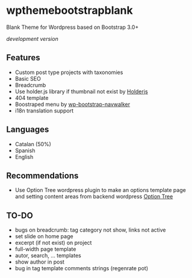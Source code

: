 # wpthemebootstrapblank
Blank Theme for Wordpress based on Bootstrap 3.0+

*development version*

## Features
- Custom post type projects with taxonomies
- Basic SEO
- Breadcrumb
- Use holder.js library if thumbnail not exist by [Holderjs](https://github.com/imsky/holder)
- 404 template
- Boostraped menu by [wp-bootstrap-navwalker](https://github.com/twittem/wp-bootstrap-navwalker)
- i18n translation support

## Languages
- Catalan (50%)
- Spanish
- English

## Recommendations
- Use Option Tree wordpress plugin to make an options template page and setting content areas from backend wordpress [Option Tree](https://wordpress.org/plugins/option-tree/)

## TO-DO
- bugs on breadcrumb: tag category not show, links not active
- set slide on home page
- excerpt (if not exist) on project
- full-width page template
- autor, search, ... templates
- show author in post
- bug in tag template comments strings (regenrate pot)
